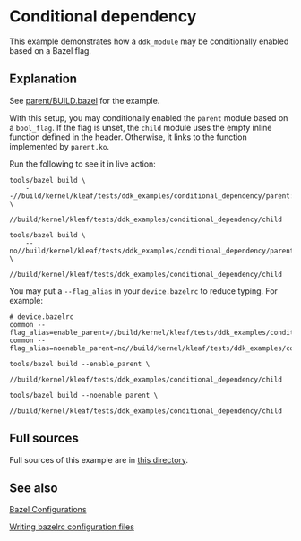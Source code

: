 # Conditional dependency

This example demonstrates how a `ddk_module` may be conditionally enabled based
on a Bazel flag.

## Explanation

See [parent/BUILD.bazel](parent/BUILD.bazel) for the example.

With this setup, you may conditionally enabled the `parent` module based on a
`bool_flag`. If the flag is unset, the `child` module uses the empty inline
function defined in the header. Otherwise, it links to the function
implemented by `parent.ko`.

Run the following to see it in live action:

```shell
tools/bazel build \
    --//build/kernel/kleaf/tests/ddk_examples/conditional_dependency/parent:enable_parent \
    //build/kernel/kleaf/tests/ddk_examples/conditional_dependency/child

tools/bazel build \
    --no//build/kernel/kleaf/tests/ddk_examples/conditional_dependency/parent:enable_parent \
    //build/kernel/kleaf/tests/ddk_examples/conditional_dependency/child
```

You may put a `--flag_alias` in your `device.bazelrc` to reduce typing. For example:

```
# device.bazelrc
common --flag_alias=enable_parent=//build/kernel/kleaf/tests/ddk_examples/conditional_dependency/parent:enable_parent
common --flag_alias=noenable_parent=no//build/kernel/kleaf/tests/ddk_examples/conditional_dependency/parent:enable_parent
```

```shell
tools/bazel build --enable_parent \
    //build/kernel/kleaf/tests/ddk_examples/conditional_dependency/child

tools/bazel build --noenable_parent \
    //build/kernel/kleaf/tests/ddk_examples/conditional_dependency/child
```

## Full sources

Full sources of this example are in [this directory](.).

## See also

[Bazel Configurations](https://bazel.build/extending/config)

[Writing bazelrc configuration files](https://bazel.build/run/bazelrc)
